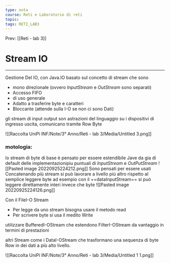 ```yaml
---
type: nota
course: Reti e Laboratorio di reti
topic: 
tags: RETI_LAB3 
---
```


Prev: [[Reti - lab 3]]

# Stream IO
---
Gestione Del IO, con Java.IO basato sul concetto di stream che sono 
- mono direzionale  (ovvero _InputStream_ e _OutStream_ sono separati)
- Accesso FIFO
- di uso generale
- Adatto a trasferire byte e caratteri
- Bloccante (attende sulla I-O se non ci sono Dati)


gli stream di input output son astrazioni del linguaggio su i dispositivi di ingresso uscita, comunicano tramite Row Byte

![[Raccolta UniPi INF/Note/3° Anno/Reti - lab 3/Media/Untitled 3.png]]



### motologia:
lo stream di byte di base è pensato per essere estendibile Jave da gia di default delle implementazionipiu puntuali di _InputStream_ e _OutPutStream_
![[Pasted image 20220925224212.png]]
Sono pensati per essere usati Concatenando più stream si può lavorare a livello più altro rispetto al semplice leggere byte ad esempio con il ==dataInputStream== si può leggere direttamente interi invece che byte
![[Pasted image 20220925224126.png]]


Con il FileI-O Stream
- Per legge da uno stream bisogna usare il metodo read
- Per scrivere byte si usa il medito Write

utilizzare BufferedI-OStream che estendono FilterI-OStream da vantaggio in termini di prestazioni 

altri Stream come i DataI-OStream che trasformano una sequenza di byte Row in dei dati a più alto livello.

![[Raccolta UniPi INF/Note/3° Anno/Reti - lab 3/Media/Untitled 1 1.png]]

